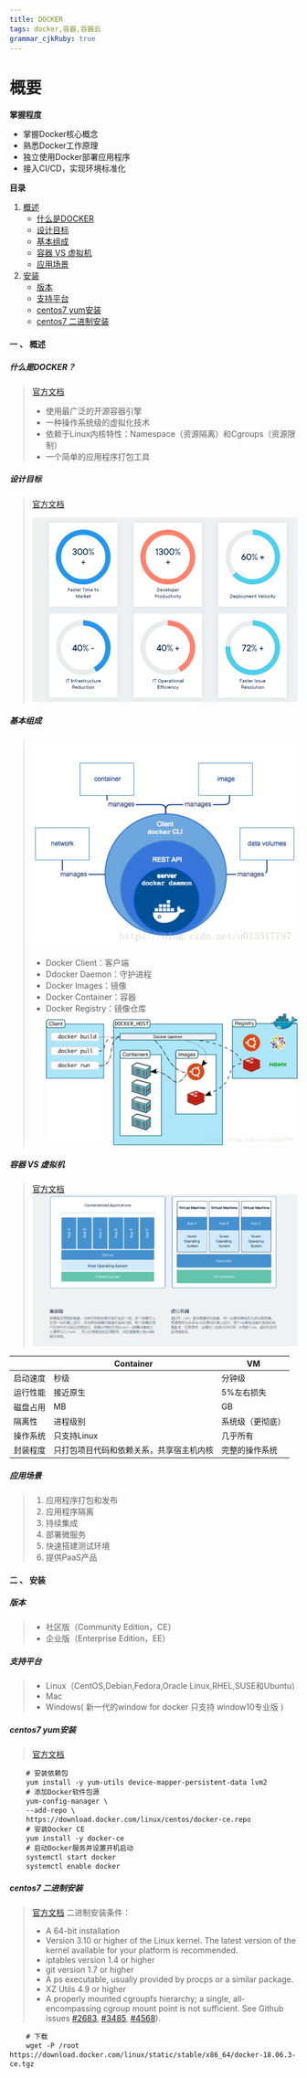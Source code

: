 ```yaml
---
title: DOCKER 
tags: docker,容器,容器云
grammar_cjkRuby: true
---
```


# 概要

**掌握程度**

 - 掌握Docker核心概念
-  熟悉Docker工作原理
-  独立使用Docker部署应用程序
-  接入CI/CD，实现环境标准化


**目录**

 1. [概述](#summary)
	 - [什么是DOCKER](#what_docekr)
 	 - [设计目标](#design_goal)
	 - [基本组成](#basic_composition)
	 - [容器 VS 虚拟机](#docker_vs_virtual)
	 - [应用场景](#application_scenario)
2. [安装](#install)	
	- [版本](#docker_version)
	- [支持平台](#support_platform)
	- [centos7 yum安装](#yum_install)
	- [centos7 二进制安装](#source_code_install)

	
	
#### <span id="summary">一 、 概述</span>

##### <span id="what_docekr">什么是DOCKER？</span>


> [官方文档](https://www.docker.com/resources/what-container) 
>
>  - 使用最广泛的开源容器引擎
>  - 一种操作系统级的虚拟化技术
>  - 依赖于Linux内核特性：Namespace（资源隔离）和Cgroups（资源限制）
>   - 一个简单的应用程序打包工具

 ##### <span id="design_goal">设计目标</span>

> [官方文档](https://www.docker.com/resources/what-container) 
>
>  ![enter description here](./images/设计目标.png)

 ##### <span id="basic_composition">基本组成</span>

>  ![enter description here](./images/docker基本组成.png)
>  - Docker Client：客户端
> - Ddocker Daemon：守护进程
> - Docker Images：镜像
> - Docker Container：容器
> - Docker Registry：镜像仓库
> ![enter description here](./images/docker_CS.jpg)

 ##### <span id="docker_vs_virtual">容器 VS 虚拟机</span>

> [官方文档](https://www.docker.com/resources/what-container) 
> ![enter description here](./images/容器VS虚拟机.png)

|     |  Container    |   VM   |
| --- | --- | --- |
|   启动速度  | 秒级    |  分钟级    |
|    运行性能  | 接近原生    |  5%左右损失   |
|   磁盘占用  |  MB   |   GB	  |
|  隔离性   |  进程级别   |  系统级（更彻底）   |
|  操作系统   |  只支持Linux   | 几乎所有    |
|  封装程度   |  只打包项目代码和依赖关系，共享宿主机内核   | 完整的操作系统    |

 ##### <span id="application_scenario">应用场景</span>

 
 > 1. 应用程序打包和发布
 > 2. 应用程序隔离
 > 3. 持续集成
 > 4. 部署微服务
 > 5. 快速搭建测试环境
 > 6. 提供PaaS产品




#### <span id="install">二 、 安装</span>
##### <span id="docker_version">版本</span>
> - 社区版（Community Edition，CE）
> - 企业版（Enterprise Edition，EE）
##### <span id="support_platform">支持平台</span>
> -  Linux（CentOS,Debian,Fedora,Oracle Linux,RHEL,SUSE和Ubuntu）
> -  Mac
> -  Windows( 新一代的window for docker 只支持 window10专业版 )
##### <span id="yum_install">centos7 yum安装</span>
> [官方文档](https://docs.docker.com) 
``` shell
	# 安装依赖包
	yum install -y yum-utils device-mapper-persistent-data lvm2
	# 添加Docker软件包源
	yum-config-manager \
	--add-repo \
	https://download.docker.com/linux/centos/docker-ce.repo
	# 安装Docker CE
	yum install -y docker-ce
	# 启动Docker服务并设置开机启动
	systemctl start docker
	systemctl enable docker
```
##### <span id="source_code_install">centos7 二进制安装</span>
> [官方文档](https://docs.docker.com/install/linux/docker-ce/binaries/) 
> 二进制安装条件：
> - A 64-bit installation
> - Version 3.10 or higher of the Linux kernel. The latest version of the kernel available for your platform is recommended.
> - iptables version 1.4 or higher
> - git version 1.7 or higher
> - A ps executable, usually provided by procps or a similar package.
> - XZ Utils 4.9 or higher
> - A properly mounted cgroupfs hierarchy; a single, all-encompassing cgroup mount point is not sufficient. See Github issues [#2683](https://github.com/moby/moby/issues/2683), [#3485](https://github.com/moby/moby/issues/3485), [#4568](https://github.com/moby/moby/issues/4568)).
``` shell
	# 下载
	wget -P /root  https://download.docker.com/linux/static/stable/x86_64/docker-18.06.3-ce.tgz 
	
```